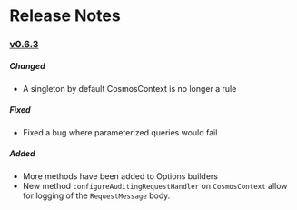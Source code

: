 # Release Notes

### [v0.6.3](https://www.nuget.org/packages/FSharp.Constellation/0.6.3)

##### Changed
- A singleton by default CosmosContext is no longer a rule

##### Fixed
- Fixed a bug where parameterized queries would fail

##### Added
- More methods have been added to Options builders
- New method `configureAuditingRequestHandler` on `CosmosContext` allow for logging of the `RequestMessage` body.
